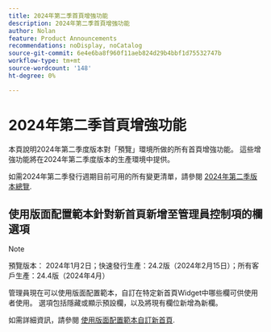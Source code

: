 ```yaml
---
title: 2024年第二季首頁增強功能
description: 2024年第二季首頁增強功能
author: Nolan
feature: Product Announcements
recommendations: noDisplay, noCatalog
source-git-commit: 6e4e6ba8f960f11aeb824d29b4bbf1d75532747b
workflow-type: tm+mt
source-wordcount: '148'
ht-degree: 0%

---
```


# 2024年第二季首頁增強功能

本頁說明2024年第二季度版本對「預覽」環境所做的所有首頁增強功能。 這些增強功能將在2024年第二季度版本的生產環境中提供。

如需2024年第二季發行週期目前可用的所有變更清單，請參閱 [2024年第二季版本總覽](/help/quicksilver/product-announcements/product-releases/24-q2-release-activity/24-q2-release-overview.md).

## 使用版面配置範本針對新首頁新增至管理員控制項的欄選項

>[!NOTE]
>
>預覽版本： 2024年1月2日；快速發行生產：24.2版（2024年2月15日）；所有客戶生產：24.4版（2024年4月）

管理員現在可以使用版面配置範本，自訂在特定新首頁Widget中哪些欄可供使用者使用。 選項包括隱藏或顯示預設欄，以及將現有欄位新增為新欄。

如需詳細資訊，請參閱 [使用版面配置範本自訂新首頁](/help/quicksilver/administration-and-setup/customize-workfront/use-layout-templates/customize-new-home-layout-template.md).